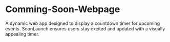 # Comming-Soon-Webpage
A dynamic web app designed to display a countdown timer for upcoming events. SoonLaunch ensures users stay excited and updated with a visually appealing timer.
